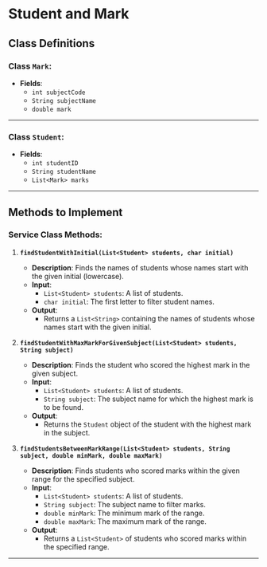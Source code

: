 # Student and Mark 

## Class Definitions

### Class `Mark`:
- **Fields**:
  - `int subjectCode`
  - `String subjectName`
  - `double mark`

---

### Class `Student`:
- **Fields**:
  - `int studentID`
  - `String studentName`
  - `List<Mark> marks`

---

## Methods to Implement

### Service Class Methods:
1. **`findStudentWithInitial(List<Student> students, char initial)`**
   - **Description**: Finds the names of students whose names start with the given initial (lowercase).
   - **Input**:
     - `List<Student> students`: A list of students.
     - `char initial`: The first letter to filter student names.
   - **Output**:
     - Returns a `List<String>` containing the names of students whose names start with the given initial.

2. **`findStudentWithMaxMarkForGivenSubject(List<Student> students, String subject)`**
   - **Description**: Finds the student who scored the highest mark in the given subject.
   - **Input**:
     - `List<Student> students`: A list of students.
     - `String subject`: The subject name for which the highest mark is to be found.
   - **Output**:
     - Returns the `Student` object of the student with the highest mark in the subject.

3. **`findStudentsBetweenMarkRange(List<Student> students, String subject, double minMark, double maxMark)`**
   - **Description**: Finds students who scored marks within the given range for the specified subject.
   - **Input**:
     - `List<Student> students`: A list of students.
     - `String subject`: The subject name to filter marks.
     - `double minMark`: The minimum mark of the range.
     - `double maxMark`: The maximum mark of the range.
   - **Output**:
     - Returns a `List<Student>` of students who scored marks within the specified range.

---

